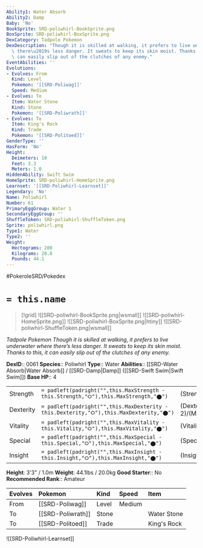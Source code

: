 ```yaml
---
Ability1: Water Absorb
Ability2: Damp
Baby: 'No'
BookSprite: SRD-poliwhirl-BookSprite.png
BoxSprite: SRD-poliwhirl-BoxSprite.png
DexCategory: Tadpole Pokemon
DexDescription: "Though it is skilled at walking, it prefers to live underwater where\
  \ there\u2019s less danger. It sweats to keep its skin moist. Thanks to this, it\
  \ can easily slip out of the clutches of any enemy."
EventAbilities: ''
Evolutions:
- Evolves: From
  Kind: Level
  Pokemon: '[[SRD-Poliwag]]'
  Speed: Medium
- Evolves: To
  Item: Water Stone
  Kind: Stone
  Pokemon: '[[SRD-Poliwrath]]'
- Evolves: To
  Item: King's Rock
  Kind: Trade
  Pokemon: '[[SRD-Politoed]]'
GenderType: ''
HasForm: 'No'
Height:
  Deimeters: 10
  Feet: 3.3
  Meters: 1.0
HiddenAbility: Swift Swim
HomeSprite: SRD-poliwhirl-HomeSprite.png
Learnset: '[[SRD-Poliwhirl-Learnset]]'
Legendary: 'No'
Name: Poliwhirl
Number: 61
PrimaryEggGroup: Water 1
SecondaryEggGroup: ''
ShuffleToken: SRD-poliwhirl-ShuffleToken.png
Sprite: poliwhirl.png
Type1: Water
Type2: ''
Weight:
  Hectograms: 200
  Kilograms: 20.0
  Pounds: 44.1
---
```


#PokeroleSRD/Pokedex

# `= this.name`

> [!grid]
> ![[SRD-poliwhirl-BookSprite.png|wsmall]]
> ![[SRD-poliwhirl-HomeSprite.png]]
> ![[SRD-poliwhirl-BoxSprite.png|htiny]]
> ![[SRD-poliwhirl-ShuffleToken.png|wsmall]]


*Tadpole Pokemon*
*Though it is skilled at walking, it prefers to live underwater where there’s less danger. It sweats to keep its skin moist. Thanks to this, it can easily slip out of the clutches of any enemy.*

**DexID**:: 0061
**Species**:: Poliwhirl
**Type**:: Water
**Abilities**:: [[SRD-Water Absorb|Water Absorb]] / [[SRD-Damp|Damp]] ([[SRD-Swift Swim|Swift Swim]])
**Base HP**:: 4

|           |                                                                                        |                                          |
| --------- | -------------------------------------------------------------------------------------- | ---------------------------------------- |
| Strength  | `= padleft(padright("",this.MaxStrength - this.Strength,"⭘"),this.MaxStrength,"⬤")`    | (Strength::2)/(MaxStrength::4)   |
| Dexterity | `= padleft(padright("",this.MaxDexterity - this.Dexterity,"⭘"),this.MaxDexterity,"⬤")` | (Dexterity:: 2)/(MaxDexterity::5) |
| Vitality  | `= padleft(padright("",this.MaxVitality - this.Vitality,"⭘"),this.MaxVitality,"⬤")`    | (Vitality::2)/(MaxVitality::4)   |
| Special   | `= padleft(padright("",this.MaxSpecial - this.Special,"⭘"),this.MaxSpecial,"⬤")`       | (Special::2)/(MaxSpecial::4)     |
| Insight   | `= padleft(padright("",this.MaxInsight - this.Insight,"⭘"),this.MaxInsight,"⬤")`       | (Insight::2)/(MaxInsight::4)     |

**Height**: 3'3" / 1.0m
**Weight**: 44.1lbs / 20.0kg
**Good Starter**:: No
**Recommended Rank**:: Amateur

| Evolves   | Pokemon           | Kind   | Speed   | Item        |
|:----------|:------------------|:-------|:--------|:------------|
| From      | [[SRD-Poliwag]]   | Level  | Medium  |             |
| To        | [[SRD-Poliwrath]] | Stone  |         | Water Stone |
| To        | [[SRD-Politoed]]  | Trade  |         | King's Rock |

![[SRD-Poliwhirl-Learnset]]